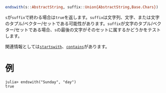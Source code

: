 ```julia
endswith(s::AbstractString, suffix::Union{AbstractString,Base.Chars})
```

`s`が`suffix`で終わる場合は`true`を返します。`suffix`は文字列、文字、または文字のタプル/ベクター/セットである可能性があります。`suffix`が文字のタプル/ベクター/セットである場合、`s`の最後の文字がそのセットに属するかどうかをテストします。

関連情報としては[`startswith`](@ref)、[`contains`](@ref)があります。

# 例

```jldoctest
julia> endswith("Sunday", "day")
true
```
